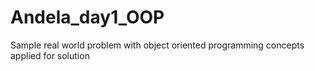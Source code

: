 # Andela_day1_OOP
Sample real world problem with object oriented programming concepts applied for solution
